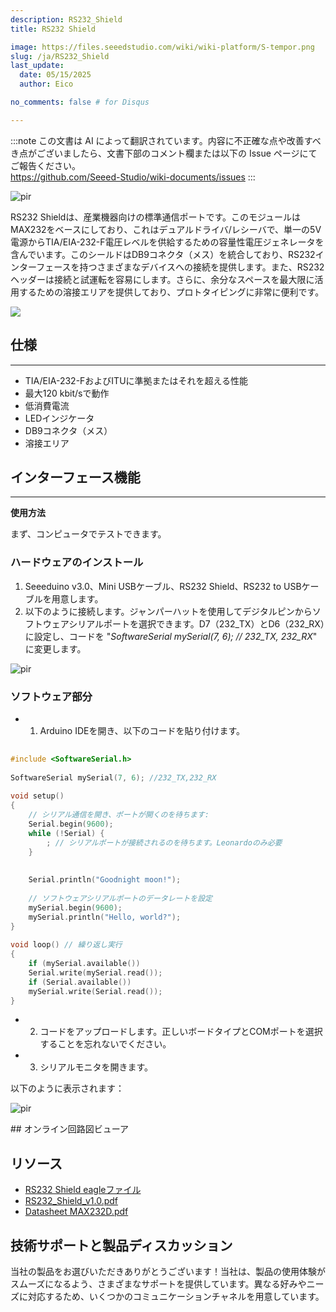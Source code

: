 ```yaml
---
description: RS232_Shield
title: RS232 Shield

image: https://files.seeedstudio.com/wiki/wiki-platform/S-tempor.png
slug: /ja/RS232_Shield
last_update:
  date: 05/15/2025
  author: Eico 

no_comments: false # for Disqus

---
```

:::note
この文書は AI によって翻訳されています。内容に不正確な点や改善すべき点がございましたら、文書下部のコメント欄または以下の Issue ページにてご報告ください。  
https://github.com/Seeed-Studio/wiki-documents/issues
:::

<p style={{textAlign: 'center'}}><img src="https://files.seeedstudio.com/wiki/RS232_Shield/img/RS232_Shield_Photo.jpg" alt="pir" width={600} height="auto" /></p>

RS232 Shieldは、産業機器向けの標準通信ポートです。このモジュールはMAX232をベースにしており、これはデュアルドライバ/レシーバで、単一の5V電源からTIA/EIA-232-F電圧レベルを供給するための容量性電圧ジェネレータを含んでいます。このシールドはDB9コネクタ（メス）を統合しており、RS232インターフェースを持つさまざまなデバイスへの接続を提供します。また、RS232ヘッダーは接続と試運転を容易にします。さらに、余分なスペースを最大限に活用するための溶接エリアを提供しており、プロトタイピングに非常に便利です。

<p style={{textAlign: 'center'}}><a href="https://www.seeedstudio.com/RS232-Shield-p-1910.html" target="_blank"><img src="https://files.seeedstudio.com/wiki/Seeed-WiKi/docs/images/300px-Get_One_Now_Banner-ragular.png" /></a></p>

## 仕様
-------------

-   TIA/EIA-232-FおよびITUに準拠またはそれを超える性能
-   最大120 kbit/sで動作
-   低消費電流
-   LEDインジケータ
-   DB9コネクタ（メス）
-   溶接エリア


## インターフェース機能
------------------

**使用方法**

まず、コンピュータでテストできます。

### ハードウェアのインストール

1. Seeeduino v3.0、Mini USBケーブル、RS232 Shield、RS232 to USBケーブルを用意します。
2. 以下のように接続します。ジャンパーハットを使用してデジタルピンからソフトウェアシリアルポートを選択できます。D7（232_TX）とD6（232_RX）に設定し、コードを "*SoftwareSerial mySerial(7, 6); // 232_TX, 232_RX*" に変更します。

<p style={{textAlign: 'center'}}><img src="https://files.seeedstudio.com/wiki/RS232_Shield/img/RS232_Shield_usage.jpg" alt="pir" width={600} height="auto" /></p>

### ソフトウェア部分

-   1) Arduino IDEを開き、以下のコードを貼り付けます。

```cpp
 
#include <SoftwareSerial.h>
 
SoftwareSerial mySerial(7, 6); //232_TX,232_RX
 
void setup()
{
    // シリアル通信を開き、ポートが開くのを待ちます:
    Serial.begin(9600);
    while (!Serial) {
        ; // シリアルポートが接続されるのを待ちます。Leonardoのみ必要
    }
 
 
    Serial.println("Goodnight moon!");
 
    // ソフトウェアシリアルポートのデータレートを設定
    mySerial.begin(9600);
    mySerial.println("Hello, world?");
}
 
void loop() // 繰り返し実行
{
    if (mySerial.available())
    Serial.write(mySerial.read());
    if (Serial.available())
    mySerial.write(Serial.read());
}
```

-   2) コードをアップロードします。正しいボードタイプとCOMポートを選択することを忘れないでください。
-   3) シリアルモニタを開きます。

以下のように表示されます：
<p style={{textAlign: 'center'}}><img src="https://files.seeedstudio.com/wiki/RS232_Shield/img/RS232_Shield_usage1.jpg" alt="pir" width={600} height="auto" /></p>


<div>
  ## オンライン回路図ビューア
  <div className="altium-ecad-viewer" data-project-src="https://files.seeedstudio.com/wiki/RS232_Shield/res/RS232_Shield_v1.0_Eagle.zip" style={{borderRadius: '0px 0px 4px 4px', height: 500, borderStyle: 'solid', borderWidth: 1, borderColor: 'rgb(241, 241, 241)', overflow: 'hidden', maxWidth: 1280, maxHeight: 700, boxSizing: 'border-box'}}>
  </div>
</div>



リソース
--------

-   [RS232 Shield eagleファイル](https://files.seeedstudio.com/wiki/RS232_Shield/res/RS232_Shield_v1.0_Eagle.zip)
-   [RS232_Shield_v1.0.pdf](https://files.seeedstudio.com/wiki/RS232_Shield/res/RS232_Shield_v1.pdf)
-   [Datasheet MAX232D.pdf](https://files.seeedstudio.com/wiki/RS232_Shield/res/MAX232D.pdf)


<!-- このMarkdownファイルはhttps://www.seeedstudio.com/wiki/RS232_Shieldから作成されました -->

## 技術サポートと製品ディスカッション
当社の製品をお選びいただきありがとうございます！当社は、製品の使用体験がスムーズになるよう、さまざまなサポートを提供しています。異なる好みやニーズに対応するため、いくつかのコミュニケーションチャネルを用意しています。

<div class="button_tech_support_container">
<a href="https://forum.seeedstudio.com/" class="button_forum"></a> 
<a href="https://www.seeedstudio.com/contacts" class="button_email"></a>
</div>

<div class="button_tech_support_container">
<a href="https://discord.gg/eWkprNDMU7" class="button_discord"></a> 
<a href="https://github.com/Seeed-Studio/wiki-documents/discussions/69" class="button_discussion"></a>
</div>